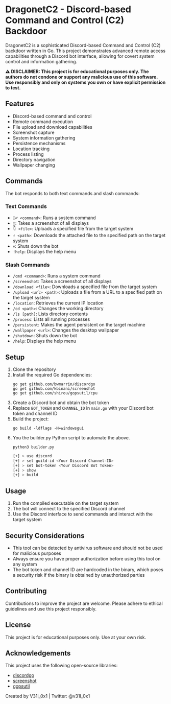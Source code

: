 # DragonetC2 - Discord-based Command and Control (C2) Backdoor

DragonetC2 is a sophisticated Discord-based Command and Control (C2) backdoor written in Go. This project demonstrates advanced remote access capabilities through a Discord bot interface, allowing for covert system control and information gathering.

**⚠️ DISCLAIMER: This project is for educational purposes only. The authors do not condone or support any malicious use of this software. Use responsibly and only on systems you own or have explicit permission to test.**

## Features

- Discord-based command and control
- Remote command execution
- File upload and download capabilities
- Screenshot capture
- System information gathering
- Persistence mechanisms
- Location tracking
- Process listing
- Directory navigation
- Wallpaper changing

## Commands

The bot responds to both text commands and slash commands:

### Text Commands
- `🏃‍♂️ <command>`: Runs a system command
- `📸`: Takes a screenshot of all displays
- `👇 <file>`: Uploads a specified file from the target system
- `☝️ <path>`: Downloads the attached file to the specified path on the target system
- `💀`: Shuts down the bot
- `!help`: Displays the help menu

### Slash Commands
- `/cmd <command>`: Runs a system command
- `/screenshot`: Takes a screenshot of all displays
- `/download <file>`: Downloads a specified file from the target system
- `/upload <url> <path>`: Uploads a file from a URL to a specified path on the target system
- `/location`: Retrieves the current IP location
- `/cd <path>`: Changes the working directory
- `/ls [path]`: Lists directory contents
- `/process`: Lists all running processes
- `/persistent`: Makes the agent persistent on the target machine
- `/wallpaper <url>`: Changes the desktop wallpaper
- `/shutdown`: Shuts down the bot
- `/help`: Displays the help menu

## Setup

1. Clone the repository
2. Install the required Go dependencies:
   ```
   go get github.com/bwmarrin/discordgo
   go get github.com/kbinani/screenshot
   go get github.com/shirou/gopsutil/cpu
   ```
3. Create a Discord bot and obtain the bot token
4. Replace `BOT_TOKEN` and `CHANNEL_ID` in `main.go` with your Discord bot token and channel ID
5. Build the project:
   ```
   go build -ldflags -H=windowsgui
   ```
6. You the builder.py Python script to automate the above.
   ```
   python3 builder.py
   ```
   ```bash
   [+] > use discord
   [+] > set guild-id <Your Discord Channel-ID>
   [+] > set bot-token <Your Discord Bot Token>
   [+] > show
   [+] > build
   ```

## Usage

1. Run the compiled executable on the target system
2. The bot will connect to the specified Discord channel
3. Use the Discord interface to send commands and interact with the target system

## Security Considerations

- This tool can be detected by antivirus software and should not be used for malicious purposes
- Always ensure you have proper authorization before using this tool on any system
- The bot token and channel ID are hardcoded in the binary, which poses a security risk if the binary is obtained by unauthorized parties

## Contributing

Contributions to improve the project are welcome. Please adhere to ethical guidelines and use this project responsibly.

## License

This project is for educational purposes only. Use at your own risk.

## Acknowledgements

This project uses the following open-source libraries:
- [discordgo](https://github.com/bwmarrin/discordgo)
- [screenshot](https://github.com/kbinani/screenshot)
- [gopsutil](https://github.com/shirou/gopsutil)

Created by V31l_0x1 | Twitter: @v31l_0x1
